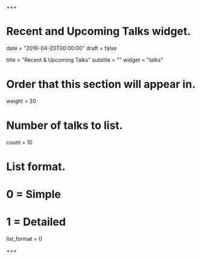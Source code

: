 +++
# Recent and Upcoming Talks widget.

date = "2016-04-20T00:00:00"
draft = false

title = "Recent & Upcoming Talks"
subtitle = ""
widget = "talks"

# Order that this section will appear in.
weight = 20

# Number of talks to list.
count = 10

# List format.
#   0 = Simple
#   1 = Detailed
list_format = 0

+++


